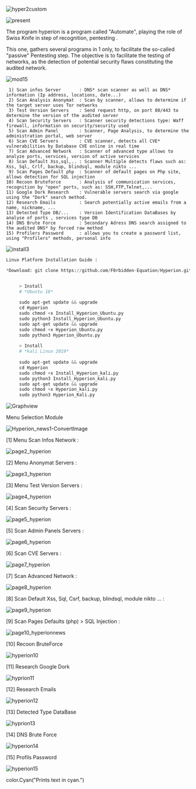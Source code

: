 ![hyper2custom](https://user-images.githubusercontent.com/59021489/71766283-9daaaa80-2efe-11ea-9455-944fdcdfae03.jpg)



![present](https://user-images.githubusercontent.com/59021489/71766141-06912300-2efd-11ea-9c78-d6e62d15c3f4.jpg)

   The program hyperion is a program called "Automate", playing the role of Swiss Knife in step of recognition, pentesting .
   
   This one, gathers several programs in 1 only, to facilitate the so-called "passive" Pentesting step. 
   The objective is to facilitate the testing of networks, as the detection of potential security flaws        constituting  the audited network.


![mod15](https://user-images.githubusercontent.com/59021489/71766202-9931c200-2efd-11ea-9a33-559a9b03e82a.jpg)
     
     1) Scan infos Server       : DNS* scan scanner as well as DNS* information (Ip address, locations, date...)
     2) Scan Analysis Anonymat  : Scan by scanner, allows to determine if the target server uses Tor networks
     3) Test Version Servers    : Send request http, on port 80/443 to determine the version of the audited server
     4) Scan Security Servers   : Scanner security detections type: Waff firewall, information on security/security used
     5) Scan Admin Panel        : Scanner, Page Analysis, to determine the administration portal, web server
     6) Scan CVE Servers        : CVE scanner, detects all CVE* vulnerabilities by Database CVE online in real time
     7) Scan Advanced Network   : Scanner of advanced type allows to analyze ports, services, version of active services
     8) Scan Default Xss,sql,.. : Scanner Multiple detects flaws such as: Xss, Sql, Crlf, backup, blindsql, module nikto ...
     9) Scan Pages Default php  : Scanner of default pages on Php site, allows detection for SQL injection
    10) Recoon Bruteforce       : Analysis of communication services,  recognition by "open" ports, such as: SSH,FTP,Telnet,...
    11) Google Dork Research    : Vulnerable servers search via google using the "Dork" search method.
    12) Research Emails         : Search potentially active emails from a name, nickname, ...
    13) Detected Type DB/...    : Version Identification DataBases by analyse of ports , services type DB
    14) DNS Brute Force         : Secondary Adress DNS search assigned to the audited DNS* by forced raw method
    15) Profilers Password      : allows you to create a password list, using "Profilers" methods, personal info

![install3](https://user-images.githubusercontent.com/59021489/71766548-48bc6380-2f01-11ea-9ea0-f5cd267358d4.jpg)

```python
Linux Platform Installation Guide :

*Download: git clone https://github.com/F0rbidden-Equation/Hyperion.git


     > Install
     # *Ubuntu 18*
     
     sudo apt-get update && upgrade
     cd Hyperion
     sudo chmod +x Install_Hyperion_Ubuntu.py
     sudo python3 Install_Hyperion_Ubuntu.py
     sudo apt-get update && upgrade
     sudo chmod +x Hyperion_Ubuntu.py
     sudo python3 Hyperion_Ubuntu.py
 
     > Install
     # *kali Linux 2019*
     
     sudo apt-get update && upgrade
     cd Hyperion
     sudo chmod +x Install_Hyperion_kali.py
     sudo python3 Install_Hyperion_kali.py
     sudo apt-get update && upgrade
     sudo chmod +x Hyperion_kali.py
     sudo python3 Hyperion_Kali.py

```
![Graphview](https://user-images.githubusercontent.com/59021489/71766494-ac925c80-2f00-11ea-9770-06b662f29a75.jpg)

Menu Selection Module 

![Hyperion_news1-ConvertImage](https://user-images.githubusercontent.com/59021489/71623856-94100280-2bdf-11ea-89b9-ed377abbc837.jpg)

[1] Menu Scan Infos Network :

![page2_hyperion](https://user-images.githubusercontent.com/59021489/71563272-e4c31680-2a8c-11ea-8ef7-d15ce67036ba.jpeg)

[2] Menu Anonymat Servers :

![page3_hyperion](https://user-images.githubusercontent.com/59021489/71563322-0e307200-2a8e-11ea-805e-e0a6c5408ea5.jpeg)

[3] Menu Test Version Servers :

![page4_hyperion](https://user-images.githubusercontent.com/59021489/71563410-2785ee00-2a8f-11ea-8678-7d51f9d86653.jpeg)

[4] Scan Security Servers :

![page5_hyperion](https://user-images.githubusercontent.com/59021489/71563411-2c4aa200-2a8f-11ea-977c-3b5d79aa1322.jpeg)


[5] Scan Admin Panels Servers :

![page6_hyperion](https://user-images.githubusercontent.com/59021489/71563478-754f2600-2a90-11ea-83c1-7986ab3999ea.jpeg)

[6] Scan CVE Servers :

![page7_hyperion](https://user-images.githubusercontent.com/59021489/71563479-7718e980-2a90-11ea-8529-35292a95f9a6.jpeg)

[7] Scan Advanced Network :

![page8_hyperion](https://user-images.githubusercontent.com/59021489/71563484-7a13da00-2a90-11ea-8975-6bb21490a81c.jpeg)

[8] Scan Default Xss, Sql, Csrf, backup, blindsql, module nikto ... :

![page9_hyperion](https://user-images.githubusercontent.com/59021489/71624353-5eb8e400-2be2-11ea-81f8-be967fa821cc.jpg)


[9] Scan Pages Defaults (php) > SQL Injection  :

![page10_hyperionnews](https://user-images.githubusercontent.com/59021489/71624294-0eda1d00-2be2-11ea-8785-1f9f80e312a1.jpeg)

[10] Recoon BruteForce

![hyperion10](https://user-images.githubusercontent.com/59021489/71625483-5e234c00-2be8-11ea-9488-3d2ae416db44.jpg)

[11] Research Google Dork 

![hyprion11](https://user-images.githubusercontent.com/59021489/71625485-5fed0f80-2be8-11ea-9651-c8d504da7dc1.jpg)

[12] Research Emails

![hyperion12](https://user-images.githubusercontent.com/59021489/71625486-624f6980-2be8-11ea-88b7-185b346d5ded.jpg)

[13] Detected Type DataBase

![hyprion13](https://user-images.githubusercontent.com/59021489/71625487-63809680-2be8-11ea-8ea2-53d7317d90a3.jpg)

[14] DNS Brute Force

![hyperion14](https://user-images.githubusercontent.com/59021489/71625490-654a5a00-2be8-11ea-8ace-6239b180a1be.jpg)

[15] Profils Password

![hyperion15](https://user-images.githubusercontent.com/59021489/71625494-667b8700-2be8-11ea-9e8a-6b0d51284e89.jpg)

color.Cyan("Prints text in cyan.")
